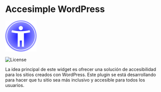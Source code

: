 # Accesimple WordPress

![Logo accesibilidad](./assets/images/boton_menu.webp)

![License](https://img.shields.io/github/license/german-rs/accesimple-wordpress)


La idea principal de este widget es ofrecer una solución de accesibilidad para los sitios creados con WordPress. Este plugin se está desarrollando para hacer que tu sitio sea más inclusivo y accesible para todos los usuarios.